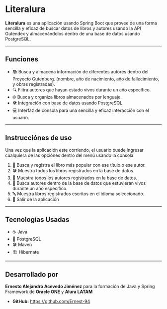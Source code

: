 # **Literalura**

**Literalura** es una aplicación usando Spring Boot que provee de una forma sencilla y eficaz de buscar datos de libros y autores usando la API Gutendex y almacenándolos dentro de una base de datos usando PostgreSQL.

---

## **Funciones**
- 📚 Busca y almacena información de diferentes autores dentro del Proyecto Gutenberg. (nombre, año de nacimiento, año de fallecimiento, y obras registradas).
- 🔍 Filtra autores que hayan estado vivos durante un año específico.
- 🌐 Busca y organiza libros almacenados por lenguaje.
- 🛠️ Integración con base de datos usando PostgreSQL.
- 💻 Interfaz de consola para una sencilla y eficaz interacción con el usuario.

---

## **Instrucciónes de uso**
Una vez que la aplicación este corriendo, el usuario puede ingresar cualquiera de las opciónes dentro del menú usando la consola:
1. 📖 Busca y registra el libro más popular con ese título o ese autor.
2. 🛠️ Muestra todos los libros registrados en la base de datos.
3. 📖 Muestra todos los autores registrados en la base de datos.
4. 📅 Busca autores dentro de la base de datos que estuvieran vivos durante un año específico.
5. 🔤 Muestra libros registrados escritos en el idioma seleccionado.
0. 🚪 Salir de la aplicación

---

## **Tecnologías Usadas**
- ☕ Java
- 🐘 PostgreSQL
- 🛠️ Maven
- 🏗️ Hibernate

---

## Desarrollado por
**Ernesto Alejandro Acevedo Jiménez** para la formación de Java y Spring Framework de **Oracle ONE** y **Alura LATAM**
- **GitHub:** https://github.com/Ernest-94
